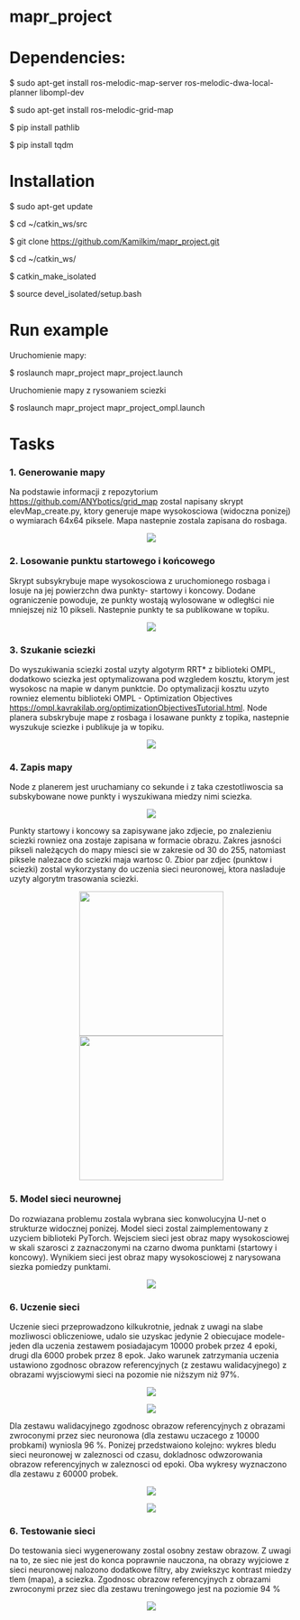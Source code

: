 # mapr_project

# Dependencies:

$ sudo apt-get install ros-melodic-map-server ros-melodic-dwa-local-planner libompl-dev

$ sudo apt-get install ros-melodic-grid-map

$ pip install pathlib

$ pip install tqdm

# Installation

$ sudo apt-get update

$ cd ~/catkin_ws/src

$ git clone https://github.com/Kamilkim/mapr_project.git

$ cd ~/catkin_ws/

$ catkin_make_isolated

$ source devel_isolated/setup.bash

# Run example

Uruchomienie mapy:

$ roslaunch mapr_project mapr_project.launch

Uruchomienie mapy z rysowaniem sciezki

$ roslaunch mapr_project mapr_project_ompl.launch


# Tasks

### 1. Generowanie mapy 
Na podstawie informacji z repozytorium https://github.com/ANYbotics/grid_map zostal napisany skrypt elevMap_create.py, ktory generuje mape wysokosciowa (widoczna ponizej) o wymiarach 64x64 piksele. Mapa nastepnie zostala zapisana do rosbaga.

<p align="center"> 
<img src="doc/elevation_map.JPG">
</p>

### 2. Losowanie punktu startowego i końcowego
Skrypt subsykrybuje mape wysokosciowa z uruchomionego rosbaga i losuje na jej powierzchn dwa punkty- startowy i koncowy. Dodane ograniczenie powoduje, ze punkty wostają wylosowane w odległści nie mniejszej niż 10 pikseli. Nastepnie punkty te sa publikowane w topiku.

<p align="center"> 
<img src="doc/elevation_map_points.JPG">
</p>

### 3. Szukanie sciezki 
Do wyszukiwania sciezki zostal uzyty algotyrm RRT* z biblioteki OMPL, dodatkowo sciezka jest optymalizowana pod wzgledem kosztu, ktorym jest wysokosc na mapie w danym punktcie. Do optymalizacji kosztu uzyto rowniez elementu biblioteki OMPL - Optimization Objectives
https://ompl.kavrakilab.org/optimizationObjectivesTutorial.html. Node planera subskrybuje mape z rosbaga i losawane punkty z topika, nastepnie wyszukuje sciezke i publikuje ja w topiku.

<p align="center"> 
<img src="doc/elevation_map_path.JPG">
</p>

### 4. Zapis mapy 
Node z planerem jest uruchamiany co sekunde i z taka czestotliwoscia sa subskybowane nowe punkty i wyszukiwana miedzy nimi sciezka.

<p align="center"> 
<img src="doc/planning.gif">
</p>

Punkty startowy i koncowy sa zapisywane jako zdjecie, po znalezieniu sciezki rowniez ona zostaje zapisana w formacie obrazu. Zakres jasności pikseli należących do mapy miesci sie w zakresie od 30 do 255, natomiast piksele nalezace do sciezki maja wartosc 0. Zbior par zdjec (punktow i sciezki) zostal wykorzystany do uczenia sieci neuronowej, ktora nasladuje uzyty algorytm trasowania sciezki.

<p align="center"> 
<img src="doc/data_point.png" width="256px" height="256px">
<img src="doc/data_path.png" width="256px" height="256px">
</p>

### 5. Model sieci neurownej 
Do rozwiazana problemu zostala wybrana siec konwolucyjna U-net o strukturze widocznej ponizej. Model sieci zostal zaimplementowany z uzyciem biblioteki PyTorch. Wejsciem sieci jest obraz mapy wysokosciowej w skali szarosci z zaznaczonymi na czarno dwoma punktami (startowy i koncowy). Wynikiem sieci jest obraz mapy wysokosciowej z narysowana siezka pomiedzy punktami.

<p align="center"> 
<img src="doc/Model_sieci.PNG">
</p>

### 6. Uczenie sieci 
Uczenie sieci przeprowadzono kilkukrotnie, jednak z uwagi na slabe mozliwosci obliczeniowe, udalo sie uzyskac jedynie 2 obiecujace modele- jeden dla uczenia zestawem posiadajacym 10000 probek przez 4 epoki, drugi dla 6000 probek przez 8 epok. Jako warunek zatrzymania uczenia ustawiono zgodnosc obrazow referencyjnych (z zestawu walidacyjnego) z obrazami wyjsciowymi sieci na pozomie nie niższym niż 97%.

<p align="center"> 
<img src="doc/1000probek_4epoki.png">
</p>

<p align="center"> 
<img src="doc/6000probek_8epok.png">
</p>

Dla zestawu walidacyjnego zgodnosc obrazow referencyjnych z obrazami zwroconymi przez siec neuronowa (dla zestawu uczacego z 10000 probkami) wyniosla 96 %.
Ponizej przedstwaiono kolejno: wykres bledu sieci neuronowej w zaleznosci od czasu, dokladnosc odwzorowania obrazow referencyjnych w zaleznosci od epoki. Oba wykresy wyznaczono dla zestawu z 60000 probek.

<p align="center"> 
<img src="doc/Loss_figure.png">
</p>

<p align="center"> 
<img src="doc/Accuracy_figure.png">
</p>

### 6. Testowanie sieci 
Do testowania sieci wygenerowany zostal osobny zestaw obrazow. Z uwagi na to, ze siec nie jest do konca poprawnie nauczona, na obrazy wyjciowe z sieci neuronowej nalozono dodatkowe filtry, aby zwiekszyc kontrast miedzy tlem (mapa), a sciezka. Zgodnosc obrazow referencyjnych z obrazami zwroconymi przez siec dla zestawu treningowego jest na poziomie 94 %

<p align="center"> 
<img src="doc/Testing.png">
</p>




